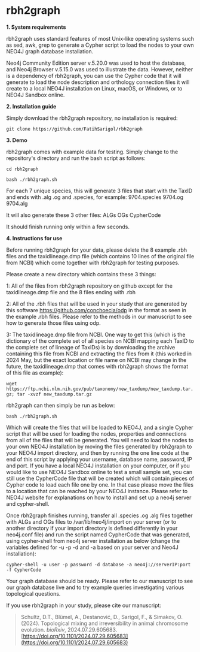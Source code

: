 # rbh2graph

**1. System requirements**

rbh2graph uses standard features of most Unix-like operating systems such as sed, awk, grep to generate a Cypher script to load the nodes to your own NEO4J graph database installation.

Neo4j Community Edition server v.5.20.0 was used to host the database, and Neo4j Browser v.5.15.0 was used to illustrate the data. However, neither is a dependency of rbh2graph, you can use the Cypher code that it will generate to load the node description and orthology connection files it will create to a local NEO4J installation on Linux, macOS, or Windows, or to NEO4J Sandbox online.



**2. Installation guide**

Simply download the rbh2graph repository, no installation is required:

`git clone https://github.com/FatihSarigol/rbh2graph`



**3. Demo**

rbh2graph comes with example data for testing. Simply change to the repository's directory and run the bash script as follows:

`cd rbh2graph`

`bash ./rbh2graph.sh`

For each 7 unique species, this will generate 3 files that start with the TaxID and ends with .alg .og and .species, for example: 9704.species 9704.og 9704.alg

It will also generate these 3 other files: ALGs OGs CypherCode

It should finish running only within a few seconds.



**4. Instructions for use**

Before running rbh2graph for your data, please delete the 8 example .rbh files and the taxidlineage.dmp file (which contains 10 lines of the original file from NCBI) which come together with rbh2graph for testing purposes.

Please create a new directory which contains these 3 things:

1: All of the files from rbh2graph repository on github except for the taxidlineage.dmp file and the 8 files ending with .rbh

2: All of the .rbh files that will be used in your study that are generated by this software https://github.com/conchoecia/odp in the format as seen in the example .rbh files. Please refer to the methods in our manuscript to see how to generate those files using odp.

3: The taxidlineage.dmp file from NCBI. One way to get this (which is the dictionary of the complete set of all species on NCBI mapping each TaxID to the complete set of lineage of TaxIDs) is by downloading the archive containing this file from NCBI and extracting the files from it (this worked in 2024 May, but the exact location or file name on NCBI may change in the future, the taxidlineage.dmp that comes with rbh2graph shows the format of this file as example):

`wget https://ftp.ncbi.nlm.nih.gov/pub/taxonomy/new_taxdump/new_taxdump.tar.gz; tar -xvzf new_taxdump.tar.gz`

rbh2graph can then simply be run as below:

`bash ./rbh2graph.sh`

Which will create the files that will be loaded to NEO4J, and a single Cypher script that will be used for loading the nodes, properties and connections from all of the files that will be generated. You will need to load the nodes to your own NEO4J installation by moving the files generated by rbh2graph to your NEO4J import directory, and then by running the one line code at the end of this script by applying your username, database name, password, IP and port. If you have a local NEO4J installation on your computer, or if you would like to use NEO4J Sandbox online to test a small sample set, you can still use the CypherCode file that will be created which will contain pieces of Cypher code to load each file one by one. In that case please move the files to a location that can be reached by your NEO4J instance. Please refer to NEO4J website for explanations on how to install and set up a neo4j server and cypher-shell.


Once rbh2graph finishes running, transfer all .species .og .alg files together with ALGs and OGs files to /var/lib/neo4j/import on your server (or to another directory if your import directory is defined differently in your neo4j.conf file) and run the script named CypherCode that was generated, using cypher-shell from neo4j server installation as below (change the variables defined for -u -p -d and -a based on your server and Neo4J installation):

`cypher-shell -u user -p password -d database -a neo4j://serverIP:port -f CypherCode`

Your graph database should be ready.
Please refer to our manuscript to see our graph database live and to try example queries investigating various topological questions.




If you use rbh2graph in your study, please cite our manuscript:
> Schultz, D.T., Blümel, A., Destanović, D., Sarigol, F., & Simakov, O. (2024).
> Topological mixing and irreversibility in animal chromosome evolution.
> *bioRxiv*, 2024.07.29.605683. [https://doi.org/10.1101/2024.07.29.605683](https://doi.org/10.1101/2024.07.29.605683)
